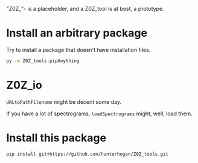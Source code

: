 "Z0Z_"- is a placeholder, and a Z0Z_tool is at best, a prototype.

# Install an arbitrary package

Try to install a package that doesn't have installation files.
```sh
py -m Z0Z_tools.pipAnything
```

# Z0Z_io

`URLtoPathFilename` might be decent some day.

If you have a lot of spectrograms, `loadSpectrograms` might, well, load them.

# Install this package

```sh
pip install git+https://github.com/hunterhogan/Z0Z_tools.git
```

